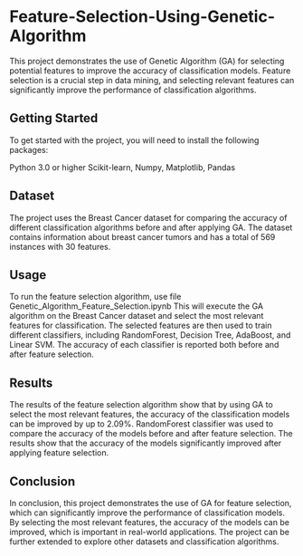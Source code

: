 # Feature-Selection-Using-Genetic-Algorithm
This project demonstrates the use of Genetic Algorithm (GA) for selecting potential features to improve the accuracy of classification models. Feature selection is a crucial step in data mining, and selecting relevant features can significantly improve the performance of classification algorithms.

## Getting Started
To get started with the project, you will need to install the following packages:

Python 3.0 or higher
Scikit-learn,
Numpy, Matplotlib, Pandas

## Dataset
The project uses the Breast Cancer dataset for comparing the accuracy of different classification algorithms before and after applying GA. The dataset contains information about breast cancer tumors and has a total of 569 instances with 30 features.

## Usage
To run the feature selection algorithm, use file Genetic_Algorithm_Feature_Selection.ipynb
This will execute the GA algorithm on the Breast Cancer dataset and select the most relevant features for classification. The selected features are then used to train different classifiers, including RandomForest, Decision Tree, AdaBoost, and Linear SVM. The accuracy of each classifier is reported both before and after feature selection.

## Results
The results of the feature selection algorithm show that by using GA to select the most relevant features, the accuracy of the classification models can be improved by up to 2.09%. RandomForest classifier was used to compare the accuracy of the models before and after feature selection. The results show that the accuracy of the models significantly improved after applying feature selection.

## Conclusion
In conclusion, this project demonstrates the use of GA for feature selection, which can significantly improve the performance of classification models. By selecting the most relevant features, the accuracy of the models can be improved, which is important in real-world applications. The project can be further extended to explore other datasets and classification algorithms.
